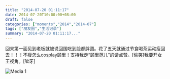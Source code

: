 ```yaml
---
title: "2014-07-20 01:11:17"
date: 2014-07-20T10:00:00+08:00
draft: false
categories: ["moments","2014","2014-07"]
tags: ["朋友圈","生活记录"]
summary: "2014-07-20 01:11:17..."
---
```


回来第一面见到老板就被说回国吃到脸都胖圆。花了五天就通过节食喝茶运动瘦回去！！！不瘦怎么cosplay顾里！支持我走“顾里范儿”的请点赞。[偷笑]我要开女王视角。[呲牙]

![Media 1](/Moments/photos/2014-07-20/201407200111170.jpg)


